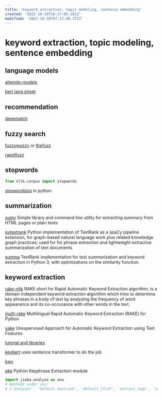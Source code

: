 ```yaml
---
title: 'keyword extraction, topic modeling, sentence embedding'
created: '2022-10-29T10:37:05.301Z'
modified: '2022-10-30T07:12:40.372Z'
---
```


# keyword extraction, topic modeling, sentence embedding

## language models

[allennlp-models](https://github.com/allenai/allennlp-models)

[bert lang street](https://bertlang.unibocconi.it/about)

## recommendation

[deepmatch](https://deepmatch.readthedocs.io/en/latest/Quick-Start.html)

## fuzzy search

[fuzzywuzzy](https://github.com/seatgeek/fuzzywuzzy) or [thefuzz](https://github.com/seatgeek/thefuzz)

[rapidfuzz](https://github.com/maxbachmann/rapidfuzz)

## stopwords

```python
from nltk.corpus import stopwords
```

[stopwordsiso](https://github.com/stopwords-iso/stopwords-iso/tree/master/python) in python

## summarization

[sumy](https://pypi.org/project/sumy/) Simple library and command line utility for extracting summary from HTML pages or plain texts

[pytextrank](https://pypi.org/project/pytextrank/) Python implementation of TextRank as a spaCy pipeline extension, for graph-based natural language work plus related knowledge graph practices; used for for phrase extraction and lightweight extractive summarization of text documents

[summa](https://pypi.org/project/summa/) TextRank implementation for text summarization and keyword extraction in Python 3, with optimizations on the similarity function.

## keyword extraction

[rake-nltk](https://pypi.org/project/rake-nltk/) RAKE short for Rapid Automatic Keyword Extraction algorithm, is a domain independent keyword extraction algorithm which tries to determine key phrases in a body of text by analyzing the frequency of word appearance and its co-occurance with other words in the text.

[multi-rake](https://pypi.org/project/multi-rake/) Multilingual Rapid Automatic Keyword Extraction (RAKE) for Python

[yake](https://pypi.org/project/yake/) Unsupervised Approach for Automatic Keyword Extraction using Text Features

[tutorial and libraries](https://heartbeat.comet.ml/keyword-extraction-with-python-498bc18aadc)


[keybert](https://blog.csdn.net/whatwho_518/article/details/124481742) uses sentence transformer to do the job

[kwx](https://pypi.org/project/kwx/)

[pke](https://github.com/boudinfl/pke) Python Keyphrase Extraction module

```python
import jieba.analyse as ana
# methods under ana:
# ['analyzer', 'default_textrank', 'default_tfidf', 'extract_tags', 'set_idf_path', 'set_stop_words', 'textrank', 'tfidf']
```

